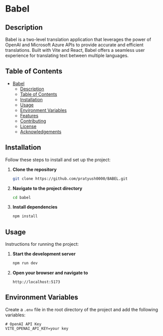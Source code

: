 # Babel

## Description

Babel is a two-level translation application that leverages the power of OpenAI and Microsoft Azure APIs to provide accurate and efficient translations. Built with Vite and React, Babel offers a seamless user experience for translating text between multiple languages.

## Table of Contents

- [Babel](#babel)
  - [Description](#description)
  - [Table of Contents](#table-of-contents)
  - [Installation](#installation)
  - [Usage](#usage)
  - [Environment Variables](#environment-variables)
  - [Features](#features)
  - [Contributing](#contributing)
  - [License](#license)
  - [Acknowledgements](#acknowledgements)

## Installation

Follow these steps to install and set up the project:

1. **Clone the repository**

   ```bash
   git clone https://github.com/pratyush0000/BABEL.git
   ```

2. **Navigate to the project directory**

   ```bash
   cd babel
   ```

3. **Install dependencies**
   ```bash
   npm install
   ```

## Usage

Instructions for running the project:

1. **Start the development server**

   ```bash
   npm run dev
   ```

2. **Open your browser and navigate to**
   ```
   http://localhost:5173
   ```

## Environment Variables

Create a `.env` file in the root directory of the project and add the following variables:

```plaintext
# OpenAI API Key
VITE_OPENAI_API_KEY=your key




```
